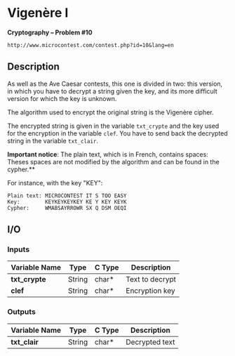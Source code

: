 # Vigenère I

**Cryptography – Problem #10**

`http://www.microcontest.com/contest.php?id=10&lang=en`


## Description

As well as the Ave Caesar contests, this one is divided in two: this version, in
which you have to decrypt a string given the key, and its more difficult version
for which the key is unknown.

The algorithm used to encrypt the original string is the Vigenère cipher.

The encrypted string is given in the variable `txt_crypte` and the key used for
the encryption in the variable `clef`. You have to send back the decrypted
string in the variable `txt_clair`.

**Important notice**: The plain text, which is in French, contains spaces:
Theses spaces are not modified by the algorithm and can be found in the
cypher.**

For instance, with the key "KEY":

```text
Plain text: MICROCONTEST IT S TOO EASY
Key:        KEYKEYKEYKEY KE Y KEY KEYK
Cypher:     WMABSAYRROWR SX Q DSM OEQI

```


## I/O

### Inputs

| Variable Name  | Type   | C Type | Description     |
| -------------- | ------ | ------ | --------------- |
| **txt_crypte** | String | char*  | Text to decrypt |
| **clef**       | String | char*  | Encryption key  |

### Outputs

| Variable Name | Type   | C Type | Description    |
| ------------- | ------ | ------ | -------------- |
| **txt_clair** | String | char*  | Decrypted text |
